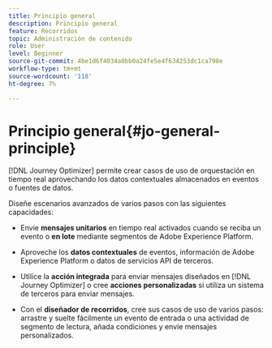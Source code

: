```yaml
---
title: Principio general
description: Principio general
feature: Recorridos
topic: Administración de contenido
role: User
level: Beginner
source-git-commit: 4be1d6f4034a0bb0a24fe5e4f634253dc1ca798e
workflow-type: tm+mt
source-wordcount: '118'
ht-degree: 7%

---
```


# Principio general{#jo-general-principle}

[!DNL Journey Optimizer] permite crear casos de uso de orquestación en tiempo real aprovechando los datos contextuales almacenados en eventos o fuentes de datos.

Diseñe escenarios avanzados de varios pasos con las siguientes capacidades:

* Envíe **mensajes unitarios** en tiempo real activados cuando se reciba un evento o **en lote** mediante segmentos de Adobe Experience Platform.

* Aproveche los **datos contextuales** de eventos, información de Adobe Experience Platform o datos de servicios API de terceros.

* Utilice la **acción integrada** para enviar mensajes diseñados en [!DNL Journey Optimizer] o cree **acciones personalizadas** si utiliza un sistema de terceros para enviar mensajes.

* Con el **diseñador de recorridos**, cree sus casos de uso de varios pasos: arrastre y suelte fácilmente un evento de entrada o una actividad de segmento de lectura, añada condiciones y envíe mensajes personalizados.
